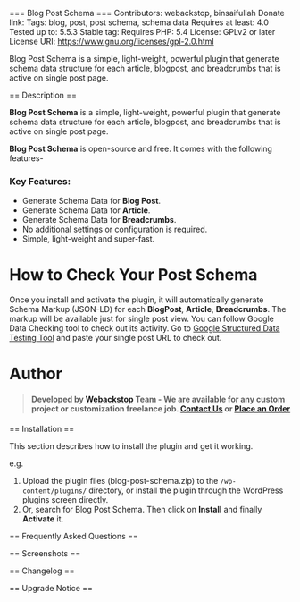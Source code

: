 === Blog Post Schema ===
Contributors: webackstop, binsaifullah
Donate link: 
Tags: blog, post, post schema, schema data
Requires at least: 4.0
Tested up to: 5.5.3
Stable tag: 
Requires PHP: 5.4
License: GPLv2 or later
License URI: https://www.gnu.org/licenses/gpl-2.0.html

Blog Post Schema is a simple, light-weight, powerful plugin that generate schema data structure for each article, blogpost, and breadcrumbs that is active on single post page.

== Description ==

**Blog Post Schema** is a simple, light-weight, powerful plugin that generate schema data structure for each article, blogpost, and breadcrumbs that is active on single post page.

**Blog Post Schema** is open-source and free. It comes with the following features- 

### Key Features: ###

* Generate Schema Data for **Blog Post**.
* Generate Schema Data for **Article**.
* Generate Schema Data for **Breadcrumbs**.
* No additional settings or configuration is required. 
* Simple, light-weight and super-fast. 

# How to Check Your Post Schema
Once you install and activate the plugin, it will automatically generate Schema Markup (JSON-LD) for each **BlogPost**, **Article**, **Breadcrumbs**. The markup will be available just for single post view. You can follow Google Data Checking tool to check out its activity. Go to [Google Structured Data Testing Tool](https://search.google.com/structured-data/testing-tool) and paste your single post URL to check out.


# Author
> #### Developed by [Webackstop](https://webackstop.com) Team - We are available for any custom project or customization freelance job. [Contact Us](https://webackstop.com/contact) or [Place an Order](https://webackstop.com/place-order)

== Installation ==

This section describes how to install the plugin and get it working.

e.g.

1. Upload the plugin files (blog-post-schema.zip) to the `/wp-content/plugins/` directory, or install the plugin through the WordPress plugins screen directly.
2. Or, search for Blog Post Schema. Then click on **Install** and finally **Activate** it.

== Frequently Asked Questions ==


== Screenshots ==


== Changelog ==


== Upgrade Notice ==

